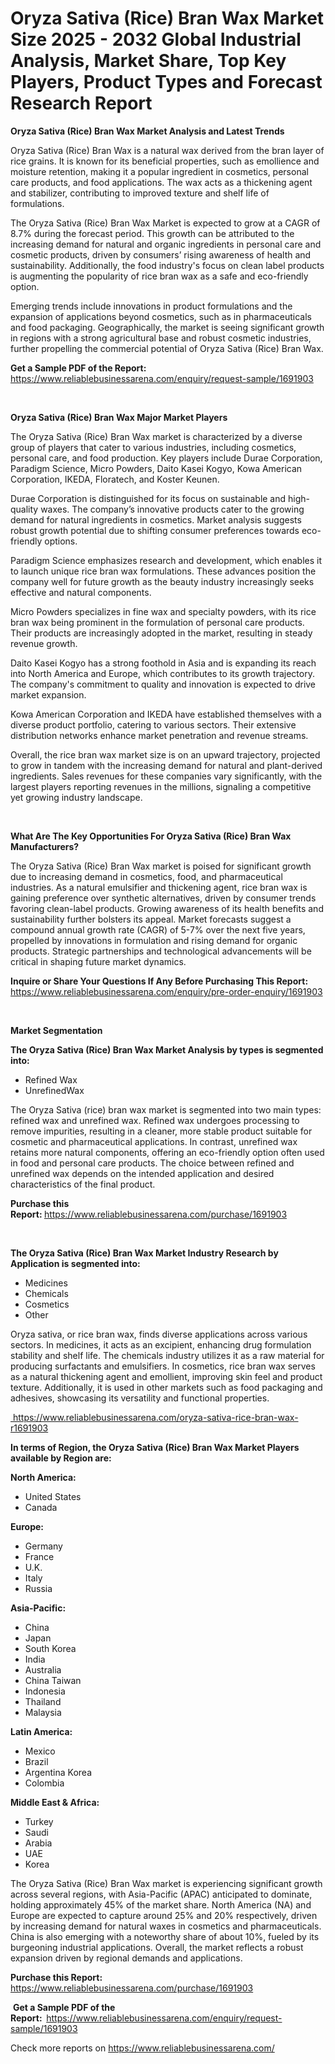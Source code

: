 <p><h1>Oryza Sativa (Rice) Bran Wax Market Size 2025 - 2032 Global Industrial Analysis, Market Share, Top Key Players, Product Types and Forecast Research Report</h1></p><p><strong>Oryza Sativa (Rice) Bran Wax Market Analysis and Latest Trends</strong></p>
<p><p>Oryza Sativa (Rice) Bran Wax is a natural wax derived from the bran layer of rice grains. It is known for its beneficial properties, such as emollience and moisture retention, making it a popular ingredient in cosmetics, personal care products, and food applications. The wax acts as a thickening agent and stabilizer, contributing to improved texture and shelf life of formulations.</p><p>The Oryza Sativa (Rice) Bran Wax Market is expected to grow at a CAGR of 8.7% during the forecast period. This growth can be attributed to the increasing demand for natural and organic ingredients in personal care and cosmetic products, driven by consumers’ rising awareness of health and sustainability. Additionally, the food industry's focus on clean label products is augmenting the popularity of rice bran wax as a safe and eco-friendly option. </p><p>Emerging trends include innovations in product formulations and the expansion of applications beyond cosmetics, such as in pharmaceuticals and food packaging. Geographically, the market is seeing significant growth in regions with a strong agricultural base and robust cosmetic industries, further propelling the commercial potential of Oryza Sativa (Rice) Bran Wax.</p></p>
<p><strong>Get a Sample PDF of the Report:&nbsp;</strong> <a href="https://www.reliablebusinessarena.com/enquiry/request-sample/1691903?utm_campaign=2530&utm_medium=2&utm_source=Github&utm_content=ia&utm_term=27032025&utm_id=oryza-sativa-rice-bran-wax">https://www.reliablebusinessarena.com/enquiry/request-sample/1691903</a></p>
<p>&nbsp;</p>
<p><strong>Oryza Sativa (Rice) Bran Wax Major Market Players</strong></p>
<p><p>The Oryza Sativa (Rice) Bran Wax market is characterized by a diverse group of players that cater to various industries, including cosmetics, personal care, and food production. Key players include Durae Corporation, Paradigm Science, Micro Powders, Daito Kasei Kogyo, Kowa American Corporation, IKEDA, Floratech, and Koster Keunen.</p><p>Durae Corporation is distinguished for its focus on sustainable and high-quality waxes. The company’s innovative products cater to the growing demand for natural ingredients in cosmetics. Market analysis suggests robust growth potential due to shifting consumer preferences towards eco-friendly options.</p><p>Paradigm Science emphasizes research and development, which enables it to launch unique rice bran wax formulations. These advances position the company well for future growth as the beauty industry increasingly seeks effective and natural components. </p><p>Micro Powders specializes in fine wax and specialty powders, with its rice bran wax being prominent in the formulation of personal care products. Their products are increasingly adopted in the market, resulting in steady revenue growth.</p><p>Daito Kasei Kogyo has a strong foothold in Asia and is expanding its reach into North America and Europe, which contributes to its growth trajectory. The company's commitment to quality and innovation is expected to drive market expansion.</p><p>Kowa American Corporation and IKEDA have established themselves with a diverse product portfolio, catering to various sectors. Their extensive distribution networks enhance market penetration and revenue streams.</p><p>Overall, the rice bran wax market size is on an upward trajectory, projected to grow in tandem with the increasing demand for natural and plant-derived ingredients. Sales revenues for these companies vary significantly, with the largest players reporting revenues in the millions, signaling a competitive yet growing industry landscape.</p></p>
<p>&nbsp;</p>
<p><strong>What Are The Key Opportunities For Oryza Sativa (Rice) Bran Wax Manufacturers?</strong></p>
<p><p>The Oryza Sativa (Rice) Bran Wax market is poised for significant growth due to increasing demand in cosmetics, food, and pharmaceutical industries. As a natural emulsifier and thickening agent, rice bran wax is gaining preference over synthetic alternatives, driven by consumer trends favoring clean-label products. Growing awareness of its health benefits and sustainability further bolsters its appeal. Market forecasts suggest a compound annual growth rate (CAGR) of 5-7% over the next five years, propelled by innovations in formulation and rising demand for organic products. Strategic partnerships and technological advancements will be critical in shaping future market dynamics.</p></p>
<p><strong>Inquire or Share Your Questions If Any Before Purchasing This Report:</strong> <a href="https://www.reliablebusinessarena.com/enquiry/pre-order-enquiry/1691903?utm_campaign=2530&utm_medium=2&utm_source=Github&utm_content=ia&utm_term=27032025&utm_id=oryza-sativa-rice-bran-wax">https://www.reliablebusinessarena.com/enquiry/pre-order-enquiry/1691903</a></p>
<p>&nbsp;</p>
<p><strong>Market Segmentation</strong></p>
<p><strong>The Oryza Sativa (Rice) Bran Wax Market Analysis by types is segmented into:</strong></p>
<p><ul><li>Refined Wax</li><li>UnrefinedWax</li></ul></p>
<p><p>The Oryza Sativa (rice) bran wax market is segmented into two main types: refined wax and unrefined wax. Refined wax undergoes processing to remove impurities, resulting in a cleaner, more stable product suitable for cosmetic and pharmaceutical applications. In contrast, unrefined wax retains more natural components, offering an eco-friendly option often used in food and personal care products. The choice between refined and unrefined wax depends on the intended application and desired characteristics of the final product.</p></p>
<p><strong>Purchase this Report:&nbsp;</strong><a href="https://www.reliablebusinessarena.com/purchase/1691903?utm_campaign=2530&utm_medium=2&utm_source=Github&utm_content=ia&utm_term=27032025&utm_id=oryza-sativa-rice-bran-wax">https://www.reliablebusinessarena.com/purchase/1691903</a></p>
<p>&nbsp;</p>
<p><strong>The Oryza Sativa (Rice) Bran Wax Market Industry Research by Application is segmented into:</strong></p>
<p><ul><li>Medicines</li><li>Chemicals</li><li>Cosmetics</li><li>Other</li></ul></p>
<p><p>Oryza sativa, or rice bran wax, finds diverse applications across various sectors. In medicines, it acts as an excipient, enhancing drug formulation stability and shelf life. The chemicals industry utilizes it as a raw material for producing surfactants and emulsifiers. In cosmetics, rice bran wax serves as a natural thickening agent and emollient, improving skin feel and product texture. Additionally, it is used in other markets such as food packaging and adhesives, showcasing its versatility and functional properties.</p></p>
<p><a href="https://www.reliablebusinessarena.com/oryza-sativa-rice-bran-wax-r1691903?utm_campaign=2530&utm_medium=2&utm_source=Github&utm_content=ia&utm_term=27032025&utm_id=oryza-sativa-rice-bran-wax">&nbsp;https://www.reliablebusinessarena.com/oryza-sativa-rice-bran-wax-r1691903</a></p>
<p><strong>In terms of Region, the Oryza Sativa (Rice) Bran Wax Market Players available by Region are:</strong></p>
<p>
    <p> <strong> North America: </strong>
        <ul>
            <li>United States</li>
            <li>Canada</li>
        </ul>
        </p> 
    <p> <strong> Europe: </strong>
        <ul>
            <li>Germany</li>
            <li>France</li>
            <li>U.K.</li>
            <li>Italy</li>
            <li>Russia</li>
        </ul>
        </p> 
    <p> <strong> Asia-Pacific: </strong>
        <ul>
            <li>China</li>
            <li>Japan</li>
            <li>South Korea</li>
            <li>India</li>
            <li>Australia</li>
            <li>China Taiwan</li>
            <li>Indonesia</li>
            <li>Thailand</li>
            <li>Malaysia</li>
        </ul>
        </p> 
    <p> <strong> Latin America: </strong>
        <ul>
            <li>Mexico</li>
            <li>Brazil</li>
            <li>Argentina Korea</li>
            <li>Colombia</li>
        </ul>
        </p> 
    <p> <strong> Middle East & Africa: </strong>
        <ul>
            <li>Turkey</li>
            <li>Saudi</li>
            <li>Arabia</li>
            <li>UAE</li>
            <li>Korea</li>
        </ul>
    </p>
    </p>
<p><p>The Oryza Sativa (Rice) Bran Wax market is experiencing significant growth across several regions, with Asia-Pacific (APAC) anticipated to dominate, holding approximately 45% of the market share. North America (NA) and Europe are expected to capture around 25% and 20% respectively, driven by increasing demand for natural waxes in cosmetics and pharmaceuticals. China is also emerging with a noteworthy share of about 10%, fueled by its burgeoning industrial applications. Overall, the market reflects a robust expansion driven by regional demands and applications.</p></p>
<p><strong>Purchase this Report: </strong><a href="https://www.reliablebusinessarena.com/purchase/1691903?utm_campaign=2530&utm_medium=2&utm_source=Github&utm_content=ia&utm_term=27032025&utm_id=oryza-sativa-rice-bran-wax">https://www.reliablebusinessarena.com/purchase/1691903</a></p>
<p>&nbsp;<strong>Get a Sample PDF of the Report:&nbsp;&nbsp;</strong><a href="https://www.reliablebusinessarena.com/enquiry/request-sample/1691903?utm_campaign=2530&utm_medium=2&utm_source=Github&utm_content=ia&utm_term=27032025&utm_id=oryza-sativa-rice-bran-wax">https://www.reliablebusinessarena.com/enquiry/request-sample/1691903</a></p>
<p><strong></strong></p>
<p>Check more reports on <a href="https://www.reliablebusinessarena.com/?utm_campaign=2530&utm_medium=2&utm_source=Github&utm_content=ia&utm_term=27032025&utm_id=oryza-sativa-rice-bran-wax">https://www.reliablebusinessarena.com/</a></p>